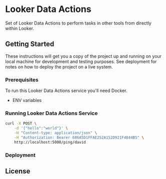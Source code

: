 # Looker Data Actions

Set of Looker Data Actions to perform tasks in other tools from directly within
Looker.

## Getting Started

These instructions will get you a copy of the project up and running on your
local machine for development and testing purposes. See deployment for notes on
how to deploy the project on a live system.

### Prerequisites

To run this Looker Data Actions service you'll need Docker.
- ENV variables

### Running Looker Data Actions Service

```bash
curl -X POST \
    -d '{"hello":"world"}' \
    -H "Content-type: application/json" \
    -H "Authorization: Bearer 686A5D1FFAE252A152D921F4B44B5" \
    http://localhost:5000/ping/david
```

### Deployment


## License
